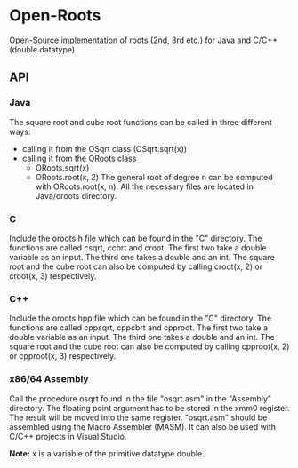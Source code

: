 # Open-Roots
Open-Source implementation of roots (2nd, 3rd etc.) for Java and C/C++ (double datatype)

## API
### Java
The square root and cube root functions can be called in three different ways:
  - calling it from the OSqrt class (OSqrt.sqrt(x))
  - calling it from the ORoots class
    - ORoots.sqrt(x)
    - ORoots.root(x, 2)
The general root of degree n can be computed with ORoots.root(x, n).
All the necessary files are located in Java/oroots directory.

### C
Include the oroots.h file which can be found in the "C" directory. The functions are called csqrt, ccbrt and croot.
The first two take a double variable as an input. The third one takes a double and an int.
The square root and the cube root can also be computed by calling croot(x, 2) or croot(x, 3) respectively.

### C++
Include the oroots.hpp file which can be found in the "C" directory. The functions are called cppsqrt, cppcbrt and cpproot.
The first two take a double variable as an input. The third one takes a double and an int.
The square root and the cube root can also be computed by calling cpproot(x, 2) or cpproot(x, 3) respectively.

### x86/64 Assembly
Call the procedure osqrt found in the file "osqrt.asm" in the "Assembly" directory. The floating point argument has to be
stored in the xmm0 register. The result will be moved into the same register. "osqrt.asm" should be assembled using the
Macro Assembler (MASM). It can also be used with C/C++ projects in Visual Studio.

**Note:** x is a variable of the primitive datatype double.
